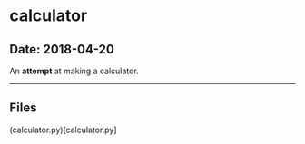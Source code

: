 # calculator

## Date: 2018-04-20

An **attempt** at making a calculator.

-----

## Files

(calculator.py)[calculator.py]